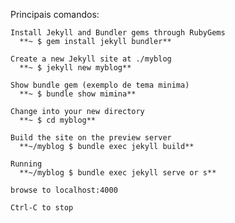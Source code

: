 Principais comandos:

    Install Jekyll and Bundler gems through RubyGems
      **~ $ gem install jekyll bundler**

    Create a new Jekyll site at ./myblog
      **~ $ jekyll new myblog**

    Show bundle gem (exemplo de tema minima)
      **~ $ bundle show mimina**

    Change into your new directory
      **~ $ cd myblog**

    Build the site on the preview server
      **~/myblog $ bundle exec jekyll build**

    Running
      **~/myblog $ bundle exec jekyll serve or s**

    browse to localhost:4000

    Ctrl-C to stop
  
